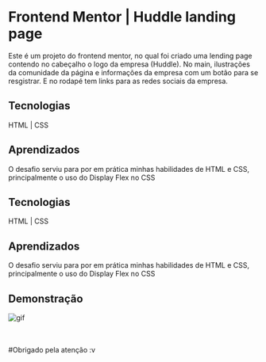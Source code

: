 # Frontend Mentor | Huddle landing page
Este é um projeto do frontend mentor, no qual foi criado uma lending page contendo no cabeçalho o logo da empresa (Huddle). No main, ilustrações da comunidade da página e informações da empresa com um botão para se resgistrar. E no rodapé tem links para as redes sociais da empresa.

## Tecnologias

HTML | CSS
## Aprendizados
O desafio serviu para por em prática minhas habilidades de HTML e CSS, principalmente o uso do Display Flex no CSS

## Tecnologias
HTML | CSS

## Aprendizados
O desafio serviu para por em prática minhas habilidades de HTML e CSS, principalmente o uso do Display Flex no CSS


## Demonstração
![gif](https://github.com/user-attachments/assets/8b2737da-978c-4f45-a128-289b8fb9d0e5)
<br><br><br>

#Obrigado pela atenção :v
